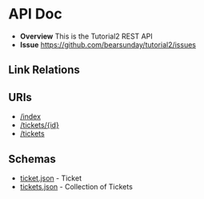 # API Doc

* **Overview** This is the Tutorial2 REST API
* **Issue** <a href="https://github.com/bearsunday/tutorial2/issues">https://github.com/bearsunday/tutorial2/issues</a>

## Link Relations


## URIs

* [/index](uri/index.md)
* [/tickets/{id}](uri/ticket.md)
* [/tickets](uri/tickets.md)

## Schemas

* [ticket.json](schema/ticket.json) - Ticket
* [tickets.json](schema/tickets.json) - Collection of Tickets
